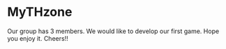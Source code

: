 # MyTHzone
Our group has 3 members. We would like to develop our first game. Hope you enjoy it. Cheers!!
